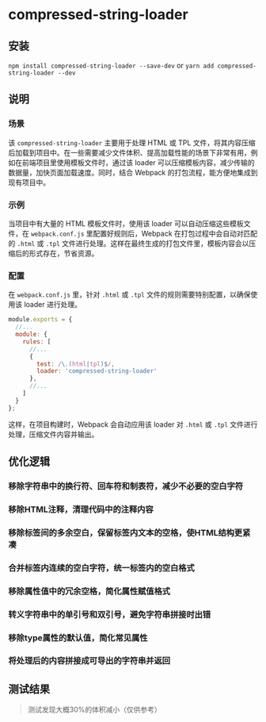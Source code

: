 # compressed-string-loader

## 安装
`npm install compressed-string-loader --save-dev`
or
`yarn add compressed-string-loader --dev`
## 说明

### 场景
该 `compressed-string-loader` 主要用于处理 HTML 或 TPL 文件，将其内容压缩后加载到项目中。在一些需要减少文件体积、提高加载性能的场景下非常有用，例如在前端项目里使用模板文件时，通过该 loader 可以压缩模板内容，减少传输的数据量，加快页面加载速度。同时，结合 Webpack 的打包流程，能方便地集成到现有项目中。
### 示例
当项目中有大量的 HTML 模板文件时，使用该 loader 可以自动压缩这些模板文件，在 `webpack.conf.js` 里配置好规则后，Webpack 在打包过程中会自动对匹配的 `.html` 或 `.tpl` 文件进行处理。这样在最终生成的打包文件里，模板内容会以压缩后的形式存在，节省资源。

### 配置
在 `webpack.conf.js` 里，针对 `.html` 或 `.tpl` 文件的规则需要特别配置，以确保使用该 loader 进行处理。
```js
module.exports = {
  //...
  module: {
    rules: [
      //...
      {
        test: /\.(html|tpl)$/,
        loader: 'compressed-string-loader'
      },
      //...
    ]
  }
};
```
这样，在项目构建时，Webpack 会自动应用该 loader 对 `.html` 或 `.tpl` 文件进行处理，压缩文件内容并输出。

## 优化逻辑
### 移除字符串中的换行符、回车符和制表符，减少不必要的空白字符
### 移除HTML注释，清理代码中的注释内容
### 移除标签间的多余空白，保留标签内文本的空格，使HTML结构更紧凑
### 合并标签内连续的空白字符，统一标签内的空白格式
### 移除属性值中的冗余空格，简化属性赋值格式
### 转义字符串中的单引号和双引号，避免字符串拼接时出错
### 移除type属性的默认值，简化常见属性
### 将处理后的内容拼接成可导出的字符串并返回

## 测试结果
> 测试发现大概30%的体积减小（仅供参考）
